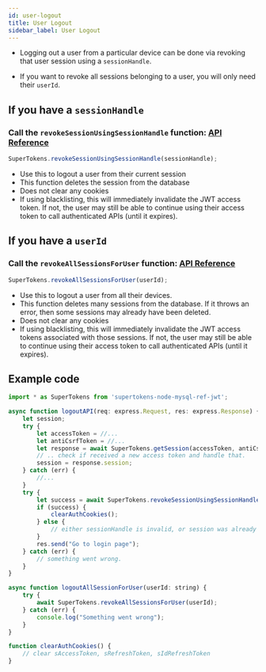 ```yaml
---
id: user-logout
title: User Logout
sidebar_label: User Logout
---
```


- Logging out a user from a particular device can be done via revoking that user session using a ```sessionHandle```. 

- If you want to revoke all sessions belonging to a user, you will only need their ```userId```.

## If you have a ```sessionHandle```
### Call the ```revokeSessionUsingSessionHandle``` function: [API Reference](../api-reference#revokesessionusingsessionhandlesessionhandle)
```js
SuperTokens.revokeSessionUsingSessionHandle(sessionHandle);
```
- Use this to logout a user from their current session
- This function deletes the session from the database
- <span class="highlighted-text">Does not clear any cookies</span>
- If using blacklisting, this will immediately invalidate the JWT access token. If not, the user may still be able to continue using their access token to call authenticated APIs (until it expires).

## If you have a ```userId```
### Call the ```revokeAllSessionsForUser``` function: [API Reference](../api-reference#revokeallsessionsforuseruserid)
```js
SuperTokens.revokeAllSessionsForUser(userId);
```
- Use this to logout a user from all their devices.
- This function deletes many sessions from the database. If it throws an error, then some sessions may already have been deleted. 
- <span class="highlighted-text">Does not clear any cookies</span>
- If using blacklisting, this will immediately invalidate the JWT access tokens associated with those sessions. If not, the user may still be able to continue using their access token to call authenticated APIs (until it expires).

<div class="divider"></div>

## Example code
```js
import * as SuperTokens from 'supertokens-node-mysql-ref-jwt';

async function logoutAPI(req: express.Request, res: express.Response) {
    let session;
    try {
        let accessToken = //...
        let antiCsrfToken = //...
        let response = await SuperTokens.getSession(accessToken, antiCsrfToken);
        // .. check if received a new access token and handle that.
        session = response.session;
    } catch (err) {
        //...
    }
    try {
        let success = await SuperTokens.revokeSessionUsingSessionHandle(session.sessionHandle);
        if (success) {
            clearAuthCookies();
        } else {
            // either sessionHandle is invalid, or session was already removed.
        }
        res.send("Go to login page");
    } catch (err) {
        // something went wrong.
    }
}

async function logoutAllSessionForUser(userId: string) {
    try {
        await SuperTokens.revokeAllSessionsForUser(userId);
    } catch (err) {
        console.log("Something went wrong");
    }
}

function clearAuthCookies() {
    // clear sAccessToken, sRefreshToken, sIdRefreshToken
}
```